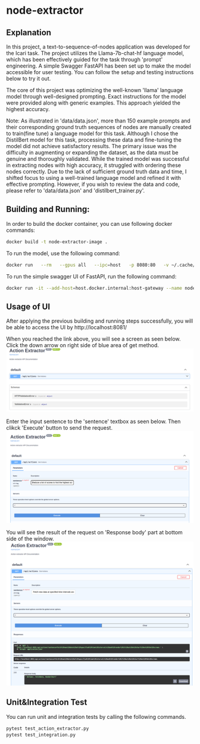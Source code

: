 # node-extractor

## Explanation
In this project, a text-to-sequence-of-nodes application was developed for the Icari task. The project utilizes the Llama-7b-chat-hf language model, which has been effectively guided for the task through 'prompt' engineering. A simple Swagger FastAPI has been set up to make the model accessible for user testing. You can follow the setup and testing instructions below to try it out.

The core of this project was optimizing the well-known 'llama' language model through well-designed prompting. Exact instructions for the model were provided along with generic examples. This approach yielded the highest accuracy.

Note: As illustrated in 'data/data.json', more than 150 example prompts and their corresponding ground truth sequences of nodes are manually created to train(fine tune) a language model for this task. Although I chose the DistilBert model for this task, processing these data and fine-tuning the model did not achieve satisfactory results. The primary issue was the difficulty in augmenting or expanding the dataset, as the data must be genuine and thoroughly validated. While the trained model was successful in extracting nodes with high accuracy, it struggled with ordering these nodes correctly. Due to the lack of sufficient ground truth data and time, I shifted focus to using a well-trained language model and refined it with effective prompting. However, if you wish to review the data and code, please refer to 'data/data.json' and 'distilbert_trainer.py'.

## Building and Running:
In order to build the docker container, you can use following docker commands:

```bash
docker build -t node-extractor-image .
```

To run the model, use the following command:
```bash
docker run   --rm   --gpus all   --ipc=host   -p 8080:80   -v ~/.cache/huggingface/hub:/data   -e HF_API_TOKEN=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   ghcr.io/huggingface/text-generation-inference:0.9   --hostname 0.0.0.0   --model-id meta-llama/Llama-2-7b-chat-hf   --quantize bitsandbytes   --num-shard  1
```

To run the simple swagger UI of FastAPI, run the following command:
```bash
docker run -it --add-host=host.docker.internal:host-gateway --name node-extractor -p 8081:8081 node-extractor-image
```

## Usage of UI
After applying the previous building and running steps successfully, you will be able to access the UI by http://localhost:8081/

When you reached the link above, you will see a screen as seen below. Click the down arrow on right side of blue area of get method.
![Step1](assets/1.png)


Enter the input sentence to the 'sentence' textbox as seen below. Then clikck 'Execute' button to send the request.
![Step2](assets/2.png)


You will see the result of the request on 'Response body' part at bottom side of the window.
![Step3](assets/3.png)


## Unit&Integration Test
You can run unit and integration tests by calling the following commands.
```bash
pytest test_action_extractor.py
pytest test_integration.py
```